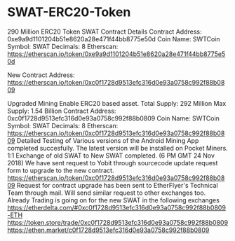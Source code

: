 # SWAT-ERC20-Token
290 Million ERC20 Token SWAT Contract Details
Contract Address: 0xe9a9d1101204b51e8620a28e471f44bb8775e50d
Coin Name: SWTCoin
Symbol: SWAT
Decimals: 8
Etherscan: https://etherscan.io/token/0xe9a9d1101204b51e8620a28e471f44bb8775e50d

New Contract Address: https://etherscan.io/token/0xc0f1728d9513efc316d0e93a0758c992f88b0809

Upgraded Mining Enable ERC20 based asset.
Total Supply: 292 Million
Max Supply: 1.54 Billion
Contract Address: 0xc0f1728d9513efc316d0e93a0758c992f88b0809
Coin Name: SWTCoin
Symbol: SWAT
Decimals: 8
Etherscan: https://etherscan.io/token/0xc0f1728d9513efc316d0e93a0758c992f88b0809
Detailed Testing of Various versions of the Android Mining App completed succesfully. The latest version will be installed on Pocket Miners.
1:1 Exchange of old SWAT to New SWAT completed. (6 PM GMT 24 Nov 2018)
We have sent request to Yobit through sourcecode update request form to upgrade to the new contract. https://etherscan.io/token/0xc0f1728d9513efc316d0e93a0758c992f88b0809
Request for contract upgrade has been sent to EtherFlyer's Technical Team through mail.
Will send similar request to other exchanges too.
Already Trading is going on for the new SWAT in the following exchanges 
https://etherdelta.com/#0xc0f1728d9513efc316d0e93a0758c992f88b0809-ETH
https://token.store/trade/0xc0f1728d9513efc316d0e93a0758c992f88b0809
https://ethen.market/c0f1728d9513efc316d0e93a0758c992f88b0809
